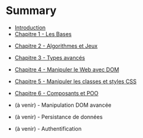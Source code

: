 # Summary

* [Introduction](README.md)
* [Chapitre 1 - Les Bases](1.md)
<!--
    - Valeurs, types, conditions et comparaisons
    - Application: chat-bots
seances:
W45 - T: premier cours - intro
W46 - Q: Variables et types (solutions: mise en pratique et exercice)
-->
* [Chapitre 2 - Algorithmes et Jeux](2.md)
<!--
    - Algorithmes, boucles `for`, fonctions
    - Applications: FizzBuzz, Devine le nombre, ChiFouMi
seances:
W49 - R: [X] Jeux et algorithmes (solutions: fizzbuzz, devine et chifoumi)
W47 - C: [X] Variables: katas Onboarding et Power of Thor sur Codingame
fonctions et tests
-->
* [Chapitre 3 - Types avancés](3.md)
<!--
    - Tableaux, objets, APIs
    - Applications: Calendrier, Pendu
seances:
W50 - S: [X] Tableaux / Arrays (solutions: mise en pratique et pendu) + Test d'algo (et solution)
W48 - D: [X] Arrays et sélections multiples dans formulaires (objets) + QCM
templates ES6
-->

* [Chapitre 4 - Manipuler le Web avec DOM](4.md)
<!--
seances:
W9 - A: Hacker google.com avec Chrome Dev Tools (DOM et events) + QCM
W1 - B: Validation d’un champs de formulaire texte (conditions et alerts) + solutions des exercices 0 et 2
W2 - E: Fonctions / formulaire dynamiques + slides + solutions des exercices 1 et 2
W3 - (EVALUATION S1)
W4 - F: Correction de TP E, et conseils pour trouver des solutions en ligne
-->

* [Chapitre 5 - Manipuler les classes et styles CSS](5.md)
<!--
seances:
W8 - J: CSS et animation contrôlés par Javascript + Test individuel sur AJAX
XX - atelier par groupe de projet: création de composant avec page de doc
-->

* [Chapitre 6 - Composants et POO](6.md)
<!--
seances:
XX - atelier par groupe de projet: terminer composant multi-instance
XX - => cours à lire "à la maison"
-->

* (à venir) - Manipulation DOM avancée
<!--
contenu: children, parentNode, removechild, createElement, appendchild, insert
seances:
TODO: navigation dans le DOM + ajout et suppression d'elements
W5 - P: Templates avec Underscore (solutions: 1, 2, 3a et 3b)
W11 - O: Introduction à jQuery + QCM (réponses signalées par étoiles)
-->

* (à venir) - Persistance de données
<!--
seances:
W12 - G: Récupération de données avec AJAX
W13 - H: Envoi de données avec AJAX => clone de Twitter + solution
W16 - I: Pages dynamiques avec AJAX: clone de Google Images en utilisant une API + solution
W17 - K: One-page app avec CRUD: Utilisation d'un back-end Firebase 1/2 + Video + Code
W18 - L: One-page app avec CRUD: Utilisation d'un back-end Firebase 2/2 + Video + Code
-->

* (à venir) - Authentification
<!--
seances:
W19 - N: Identification avec Google et Facebook Connect + Code + Commits
W20 - U: Révisions
W22 - (évaluation S2)
-->

<!--
A TRAITER:
- Geolocation API ? (et autres tips pour développer des apps web mobiles)
- regex
-->

<!--
non abordés cette année:
W10 - M: Introduction à Git et Github Pages
-->